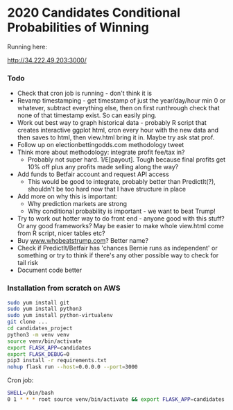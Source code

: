 # 2020 Candidates Conditional Probabilities of Winning

Running here:

http://34.222.49.203:3000/

### Todo

* Check that cron job is running - don't think it is
* Revamp timestamping - get timestamp of just the year/day/hour min 0 or whatever, subtract everything else, then on first runthrough check that none of that timestamp exist. So can easily ping.
* Work out best way to graph historical data - probably R script that creates
interactive ggplot html, cron every hour with the new data and then saves to html,
then view.html bring it in. Maybe try ask stat prof.
* Follow up on electionbettingodds.com methodology tweet
* Think more about methodology: integrate profit fee/tax in?
    * Probably not super hard. 1/E[payout]. Tough because final profits get 10% off
    plus any profits made selling along the way?
* Add funds to Betfair account and request API access
    * This would be good to integrate, probably better than PredictIt(?), shouldn't
    be too hard now that I have structure in place
* Add more on why this is important:
    * Why prediction markets are strong
    * Why conditional probability is important - we want to beat Trump!
* Try to work out hotter way to do front end - anyone good with this stuff? Or any
good frameworks? May be easier to make whole view.html come from R script, nicer
tables etc?
* Buy www.whobeatstrump.com? Better name?
* Check if PredictIt/Betfair has 'chances Bernie runs as independent' or something
or try to think if there's any other possible way to check for tail risk
* Document code better

### Installation from scratch on AWS

```bash
sudo yum install git
sudo yum install python3
sudo yum install python-virtualenv
git clone ...
cd candidates_project
python3 -m venv venv
source venv/bin/activate
export FLASK_APP=candidates
export FLASK_DEBUG=0
pip3 install -r requirements.txt
nohup flask run --host=0.0.0.0 --port=3000
```

Cron job:
```bash
SHELL=/bin/bash
0 1 * * * root source venv/bin/activate && export FLASK_APP=candidates && flask update-probs
```
